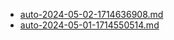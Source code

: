 * [auto-2024-05-02-1714636908.md](/docs/202405/auto-2024-05-02-1714636908.md)
* [auto-2024-05-01-1714550514.md](/docs/202405/auto-2024-05-01-1714550514.md)
